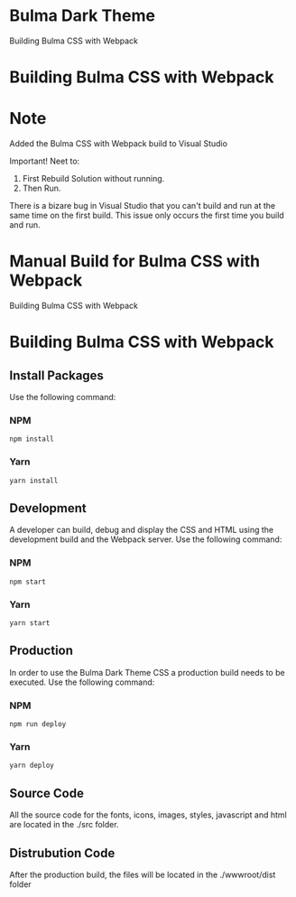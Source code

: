 # Bulma Dark Theme

Building Bulma CSS with Webpack

# Building Bulma CSS with Webpack

# Note

Added the Bulma CSS with Webpack build to Visual Studio

Important! Neet to:

1. First Rebuild Solution without running.
2. Then Run.

There is a bizare bug in Visual Studio that you can't build and run at the same time on the first build. 
This issue only occurs the first time you build and run. 

# Manual Build for Bulma CSS with Webpack

Building Bulma CSS with Webpack

# Building Bulma CSS with Webpack

## Install Packages

Use the following command:

### NPM

```
npm install
```

### Yarn

```
yarn install
```

## Development

A developer can build, debug and display the CSS and HTML using the development build and the Webpack server.
Use the following command:

### NPM

```
npm start
```

### Yarn

```
yarn start
```

## Production

In order to use the Bulma Dark Theme CSS a production build needs to be executed.
Use the following command:

### NPM

```
npm run deploy
```

### Yarn

```
yarn deploy
```

## Source Code

All the source code for the fonts, icons, images, styles, javascript and html are located in the ./src folder.

## Distrubution Code

After the production build, the files will be located in the ./wwwroot/dist folder
